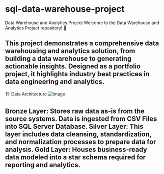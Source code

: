 # sql-data-warehouse-project
Data Warehouse and Analytics Project
Welcome to the Data Warehouse and Analytics Project repository! 🚀

This project demonstrates a comprehensive data warehousing and analytics solution, from building a data warehouse to generating actionable insights. Designed as a portfolio project, it highlights industry best practices in data engineering and analytics.
---------------------------------------------------------------------------------------------------------------------------------------------------------------
🏗️ Data Architecture
![image](https://github.com/user-attachments/assets/7b75427a-d7a6-4a9d-b6b5-d088421dccdd)

Bronze Layer: Stores raw data as-is from the source systems. Data is ingested from CSV Files into SQL Server Database.
Silver Layer: This layer includes data cleansing, standardization, and normalization processes to prepare data for analysis.
Gold Layer: Houses business-ready data modeled into a star schema required for reporting and analytics.
------------------------------------------------------------------------------------------------------------------------------------------------------------------
